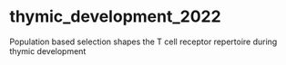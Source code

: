 # thymic_development_2022
Population based selection shapes the T cell receptor repertoire during thymic development

